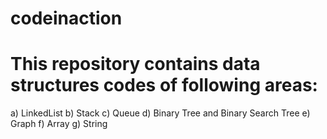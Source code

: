 # codeinaction
# This repository contains data structures codes of following areas:

a) LinkedList
b) Stack
c) Queue
d) Binary Tree and Binary Search Tree
e) Graph
f) Array
g) String